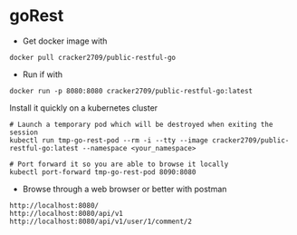 # goRest

- Get docker image with

```shell script
docker pull cracker2709/public-restful-go
```
- Run if with
```shell script
docker run -p 8080:8080 cracker2709/public-restful-go:latest
```
Install it quickly on a kubernetes cluster
```
# Launch a temporary pod which will be destroyed when exiting the session
kubectl run tmp-go-rest-pod --rm -i --tty --image cracker2709/public-restful-go:latest --namespace <your_namespace>

# Port forward it so you are able to browse it locally
kubectl port-forward tmp-go-rest-pod 8090:8080
```

- Browse through a web browser or better with postman
```
http://localhost:8080/
http://localhost:8080/api/v1
http://localhost:8080/api/v1/user/1/comment/2
```
